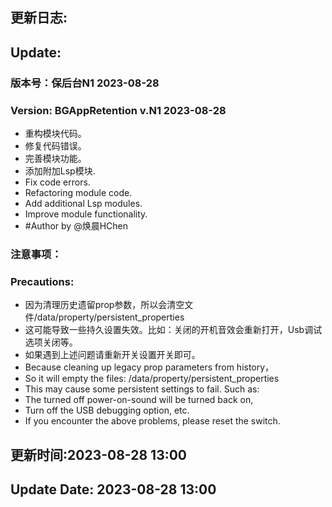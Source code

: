 ## 更新日志:

## Update:

### 版本号：保后台N1 2023-08-28

### Version: BGAppRetention v.N1 2023-08-28

- 重构模块代码。
- 修复代码错误。
- 完善模块功能。
- 添加附加Lsp模块.
- Fix code errors.
- Refactoring module code.
- Add additional Lsp modules.
- Improve module functionality.
- #Author by @焕晨HChen

### 注意事项：

### Precautions:

- 因为清理历史遗留prop参数，所以会清空文件/data/property/persistent_properties
- 这可能导致一些持久设置失效。比如：关闭的开机音效会重新打开，Usb调试选项关闭等。
- 如果遇到上述问题请重新开关设置开关即可。
- Because cleaning up legacy prop parameters from history，
- So it will empty the files: /data/property/persistent_properties
- This may cause some persistent settings to fail. Such as:
- The turned off power-on-sound will be turned back on,
- Turn off the USB debugging option, etc.
- If you encounter the above problems, please reset the switch.

## 更新时间:2023-08-28 13:00

## Update Date: 2023-08-28 13:00